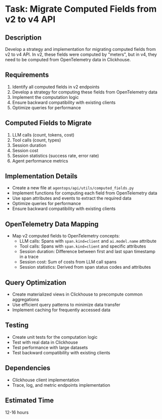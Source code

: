 # Task: Migrate Computed Fields from v2 to v4 API

## Description

Develop a strategy and implementation for migrating computed fields from v2 to v4 API. In v2, these fields were computed by "meters", but in v4, they need to be computed from OpenTelemetry data in Clickhouse.

## Requirements

1. Identify all computed fields in v2 endpoints
2. Develop a strategy for computing these fields from OpenTelemetry data
3. Implement the computation logic
4. Ensure backward compatibility with existing clients
5. Optimize queries for performance

## Computed Fields to Migrate

1. LLM calls (count, tokens, cost)
2. Tool calls (count, types)
3. Session duration
4. Session cost
5. Session statistics (success rate, error rate)
6. Agent performance metrics

## Implementation Details

- Create a new file at `agentops/api/utils/computed_fields.py`
- Implement functions for computing each field from OpenTelemetry data
- Use span attributes and events to extract the required data
- Optimize queries for performance
- Ensure backward compatibility with existing clients

## OpenTelemetry Data Mapping

- Map v2 computed fields to OpenTelemetry concepts:
  - LLM calls: Spans with `span.kind=client` and `ai.model.name` attribute
  - Tool calls: Spans with `span.kind=client` and specific attributes
  - Session duration: Difference between first and last span timestamp in a trace
  - Session cost: Sum of costs from LLM call spans
  - Session statistics: Derived from span status codes and attributes

## Query Optimization

- Create materialized views in Clickhouse to precompute common aggregations
- Use efficient query patterns to minimize data transfer
- Implement caching for frequently accessed data

## Testing

- Create unit tests for the computation logic
- Test with real data in Clickhouse
- Test performance with large datasets
- Test backward compatibility with existing clients

## Dependencies

- Clickhouse client implementation
- Trace, log, and metric endpoints implementation

## Estimated Time

12-16 hours
